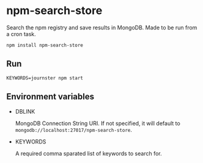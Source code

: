 # npm-search-store

Search the npm registry and save results in MongoDB. Made to be run from a cron task.

    npm install npm-search-store
    
## Run

    KEYWORDS=journster npm start
  
## Environment variables

- DBLINK

  MongoDB Connection String URI.
  If not specified, it will default to `mongodb://localhost:27017/npm-search-store`.

- KEYWORDS 

  A required comma sparated list of keywords to search for.
